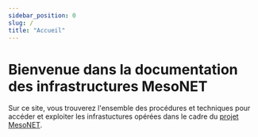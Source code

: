 ```yaml
---
sidebar_position: 0
slug: / 
title: "Accueil"
---
```


# Bienvenue dans la documentation des infrastructures MesoNET

Sur ce site, vous trouverez l'ensemble des procédures et techniques pour accéder et exploiter les infrastuctures opérées dans le cadre du [projet MesoNET](https://mesonet.fr). 